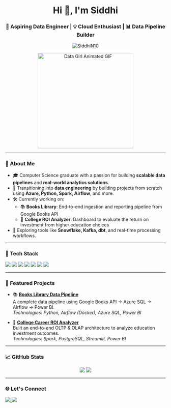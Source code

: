 <h1 align="center">Hi 👋, I'm Siddhi </h1>
<h3 align="center">🚀 Aspiring Data Engineer | 💡 Cloud Enthusiast | 📊 Data Pipeline Builder</h3>

<p align="center">
  <img src="https://komarev.com/ghpvc/?username=SiddhiN10&label=Profile%20views&color=0e75b6&style=flat" alt="SiddhiN10" />
</p>

<p align="center">
  <img src="https://media.tenor.com/2uyENRmiUt0AAAAC/coding.gif" width="300" alt="Data Girl Animated GIF"/>
</p>

---

### 🌟 About Me

- 🎓 Computer Science graduate with a passion for building **scalable data pipelines** and **real-world analytics solutions**.
- 🔁 Transitioning into **data engineering** by building projects from scratch using **Azure, Python, Spark, Airflow**, and more.
- 🛠️ Currently working on:
  - 📚 **Books Library**: End-to-end ingestion and reporting pipeline from Google Books API
  - 🏫 **College ROI Analyzer**: Dashboard to evaluate the return on investment from higher education choices
- 🌱 Exploring tools like **Snowflake, Kafka, dbt**, and real-time processing workflows.

---

### 🧰 Tech Stack

<p align="left">
  <img src="https://img.shields.io/badge/Azure-0089D6?style=for-the-badge&logo=microsoftazure&logoColor=white"/>
  <img src="https://img.shields.io/badge/Spark-FDEE21?style=for-the-badge&logo=apachespark&logoColor=black"/>
  <img src="https://img.shields.io/badge/Airflow-017CEE?style=for-the-badge&logo=apacheairflow&logoColor=white"/>
  <img src="https://img.shields.io/badge/Snowflake-56B9EB?style=for-the-badge&logo=snowflake&logoColor=white"/>
  <img src="https://img.shields.io/badge/Power BI-F2C811?style=for-the-badge&logo=powerbi&logoColor=black"/>
  <img src="https://img.shields.io/badge/Python-3776AB?style=for-the-badge&logo=python&logoColor=white"/>
  <img src="https://img.shields.io/badge/Docker-2496ED?style=for-the-badge&logo=docker&logoColor=white"/>
</p>

---

### 🚀 Featured Projects

- 📚 [**Books Library Data Pipeline**](https://github.com/SiddhiN10/books-library-project)  
  A complete data pipeline using Google Books API → Azure SQL → Airflow → Power BI.  
  _Technologies: Python, Airflow (Docker), Azure SQL, Power BI_

- 🏫 [**College Career ROI Analyzer**](https://github.com/SiddhiN10/college-roi-analyzer)  
  Built an end-to-end OLTP & OLAP architecture to analyze education investment outcomes.  
  _Technologies: Spark, PostgreSQL, Streamlit, Power BI_

---

### 📈 GitHub Stats

<p align="center">
  <img src="https://github-readme-stats.vercel.app/api?username=SiddhiN10&show_icons=true&theme=tokyonight" />
  <img src="https://github-readme-streak-stats.herokuapp.com/?user=SiddhiN10&theme=tokyonight"/>
</p>

---

### 🌐 Let's Connect

<p>
  <a href="[https://www.linkedin.com/in/your-linkedin/](https://www.linkedin.com/in/siddhi-nair02/)" target="_blank">
    <img src="https://img.shields.io/badge/LinkedIn-0A66C2?style=for-the-badge&logo=linkedin&logoColor=white"/>
  </a>
  <a href="mailto:nairsiddhi01.ofc@gmail.com">
    <img src="https://img.shields.io/badge/Email-D14836?style=for-the-badge&logo=gmail&logoColor=white"/>
  </a>
</p>
